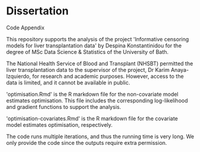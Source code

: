 # Dissertation

Code Appendix


This repository supports the analysis of the project 'Informative censoring models for liver transplantation data' by Despina Konstantinidou for the degree of MSc Data Science & Statistics of the University of Bath.

The National Health Service of Blood and Transplant (NHSBT) permitted the liver transplantation data to the supervisor of the project, Dr Karim Anaya-Izquierdo, for research and academic purposes. However, access to the data is limited, and it cannot be available in public.

'optimisation.Rmd' is the R markdown file for the non-covariate model estimates optimisation. This file includes the corresponding log-likelihood and gradient functions to support the analysis.

'optimisation-covariates.Rmd' is the R markdown file for the covariate model estimates optimisation, respectively.

The code runs multiple iterations, and thus the running time is very long. We only provide the code since the outputs require extra permission.

